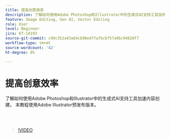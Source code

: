 ```yaml
---
title: 提高创意效率
description: 了解如何使用Adobe Photoshop和Illustrator中的生成式AI支持工具加快内容创建速度
feature: Image Editing, Gen AI, Vector Editing
role: User
level: Beginner
jira: KT-14193
source-git-commit: c99c352a43a64cb98ed7fa7bcbf57a9bc94828f7
workflow-type: tm+mt
source-wordcount: '42'
ht-degree: 0%

---
```


# 提高创意效率

了解如何使用Adobe Photoshop和Illustrator中的生成式AI支持工具加速内容创建。 本教程使用Adobe Illustrator预发布版本。

<br> 

>[!VIDEO](https://video.tv.adobe.com/v/3425036?quality=12&learn=on&hidetitle=true)
